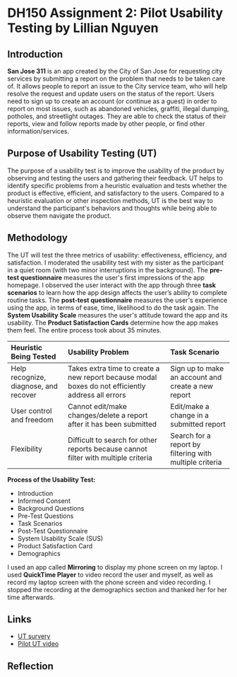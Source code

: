 # DH150 Assignment 2: Pilot Usability Testing by Lillian Nguyen

## Introduction

**San Jose 311** is an app created by the City of San Jose for requesting city services by submitting a report on the problem that needs to be taken care of. It allows people to report an issue to the City service team, who will help resolve the request and update users on the status of the report. Users need to sign up to create an account (or continue as a guest) in order to report on most issues, such as abandoned vehicles, graffiti, illegal dumping, potholes, and streetlight outages. They are able to check the status of their reports, view and follow reports made by other people, or find other information/services. 

## Purpose of Usability Testing (UT)
The purpose of a usability test is to improve the usability of the product by observing and testing the users and gathering their feedback. UT helps to identify specific problems from a heuristic evaluation and tests whether the product is effective, efficient, and satisfactory to the users. Compared to a heuristic evaluation or other inspection methods, UT is the best way to understand the participant's behaviors and thoughts while being able to observe them navigate the product. 

## Methodology

The UT will test the three metrics of usability: effectiveness, efficiency, and satisfaction. I moderated the usability test with my sister as the participant in a quiet room (with two minor interruptions in the background). The **pre-test questionnaire** measures the user's first impressions of the app homepage. I observed the user interact with the app through three **task scenarios** to learn how the app design affects the user’s ability to complete routine tasks. The **post-test questionnaire** measures the user's experience using the app, in terms of ease, time, likelihood to do the task again. The **System Usability Scale** measures the user's attitude toward the app and its usability. The **Product Satisfaction Cards** determine how the app makes them feel. The entire process took about 35 minutes.

Heuristic Being Tested | Usability Problem  | Task Scenario  |
:--- | :--- | :--- |
Help recognize, diagnose, and recover  | Takes extra time to create a new report because modal boxes do not efficiently address all errors  | Sign up to make an account and create a new report  | 
User control and  freedom  | Cannot edit/make changes/delete a report after it has been submitted  | Edit/make a change in a submitted report  |
Flexibility  | Difficult to search for other reports because cannot filter with multiple criteria  | Search for a report by filtering with multiple criteria  |


**Process of the Usability Test:**
* Introduction
* Informed Consent
* Background Questions
* Pre-Test Questions
* Task Scenarios 
* Post-Test Questionnaire
* System Usability Scale (SUS)
* Product Satisfaction Card
* Demographics

I used an app called **Mirroring** to display my phone screen on my laptop. I used **QuickTime Player** to video record the user and myself, as well as record my laptop screen with the phone screen and video recording. I stopped the recording at the demographics section and thanked her for her time afterwards.

## Links
* [UT survery](https://docs.google.com/forms/d/152qkADnYKNCRu-kkZD1ziZTrr8ulexP_UGKtMNhUk0o/edit?usp=sharing)
* [Pilot UT video](https://photos.app.goo.gl/YumJSGaNFWwBHACx7) 

## Reflection


